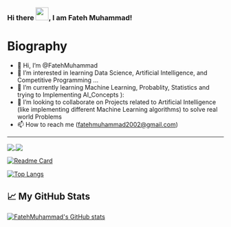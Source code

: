 ### Hi there <img src="https://raw.githubusercontent.com/MartinHeinz/MartinHeinz/master/wave.gif" width="30px">, I am Fateh Muhammad!

# Biography
- 👋 Hi, I’m @FatehMuhammad
- 👀 I’m interested in learning Data Science, Artificial Intelligence, and Competitive Programming ...
- 🌱 I’m currently learning Machine Learning, Probablity, Statistics and trying to Implementing AI_Concepts ):
- 💞️ I’m looking to collaborate on Projects related to Artificial Intelligence (like implementing different Machine Learning algorithms) to solve real world Problems
- 📫 How to reach me (fatehmuhammad2002@gmail.com)

<!---
FatehMuhammad/FatehMuhammad is a ✨ special ✨ repository because its `README.md` (this file) appears on your GitHub profile.
You can click the Preview link to take a look at your changes.
--->
 
---

<a href="https://github.com/FatehMuhammad/github-readme-stats">
  <img align="center" src="https://github-readme-stats.vercel.app/api/pin/?username=FatehMuhammad&repo=github-readme-stats" />
</a>
<a href="https://github.com/FatehMuhammad/README.md">
  <img align="center" src="https://github-readme-stats.vercel.app/api/pin/?username=FatehMuhammad&repo=convoychat" />
</a>


[![Readme Card](https://github-readme-stats.vercel.app/api/pin/?username=FatehMuhammad&repo=github-readme-stats)](https://github.com/FatehMuhammad/github-readme-stats)

[![Top Langs](https://github-readme-stats.vercel.app/api/top-langs/?username=FatehMuhammad&layout=compact)](https://github.com/FatehMuhammad/github-readme-stats)

## &#x1f4c8; My GitHub Stats

[![FatehMuhammad's GitHub stats](https://github-readme-stats.vercel.app/api?username=FatehMuhammad&show_icons=true&theme=github_dark)](https://github.com/FatehMuhammad/github-readme-stats)
